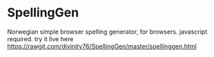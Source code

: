 # SpellingGen
Norwegian simple browser spelling generator,
for browsers. javascript required. try it live here https://rawgit.com/divinity76/SpellingGen/master/spellinggen.html
